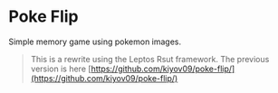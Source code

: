 # Poke Flip

Simple memory game using pokemon images.

> This is a rewrite using the Leptos Rsut framework. The previous version is here
> [https://github.com/kiyov09/poke-flip/](https://github.com/kiyov09/poke-flip/)
